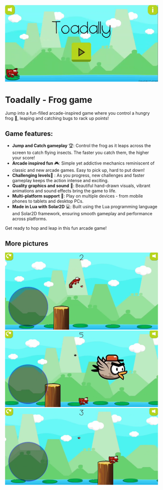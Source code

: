 ![Toadally game](/photos/Capture_1.png)

# Toadally - Frog game
Jump into a fun-filled arcade-inspired game where you control a hungry frog 🐸, leaping and catching bugs to rack up points!

## Game features:
  - **Jump and Catch gameplay** 🏆: Control the frog as it leaps across the screen to catch flying insects. The faster you catch them, the higher your score! 
  - **Arcade inspired fun** 🎮: Simple yet addictive mechanics reminiscent of classic and new arcade games. Easy to pick up, hard to put down!
- **Challenging levels**🚀 : As you progress, new challenges and faster gameplay keeps the action intense and exciting. 
- **Quality graphics and sound** 🎨: Beautiful hand-drawn visuals, vibrant animations and sound effects bring the game to life.
- **Multi-platform support** 📱: Play on multiple devices - from mobile phones to tablets and desktop PCs.
- **Made in Lua with Solar2D** 💻: Built using the Lua programming language and Solar2D framework, ensuring smooth gameplay and performance across platforms.

Get ready to hop and leap in this fun arcade game! 

## More pictures
![Toadally game](/photos/Capture_2.png)
![Toadally game](/photos/Capture_3.png)
![Toadally game](/photos/Capture_4.png)
